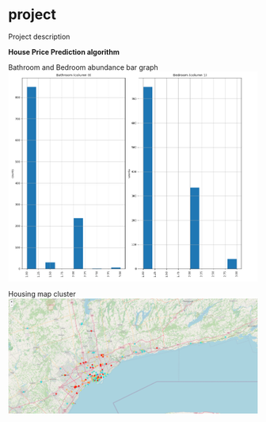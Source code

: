 # project
Project description 

**House Price Prediction algorithm**


Bathroom and Bedroom abundance bar graph
<img src="Images/git2.png">

Housing map cluster
<img src="Images/git1.png">
